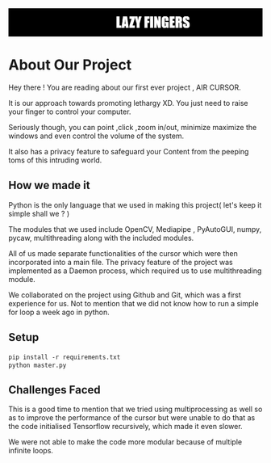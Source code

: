 <img src = "/LAZY_FINGERS.png" alt="aircursor" align="center" width="900" />

# About Our Project

Hey there ! You are reading about our first ever project , AIR CURSOR.

It is our approach towards promoting lethargy XD.
You just need to raise your finger to control your computer.

Seriously though, you can point ,click ,zoom in/out, minimize maximize the windows and even control the volume of the system.

It also has a privacy feature to safeguard your Content from the peeping toms of this intruding world.
## How we made it
Python is the only language that we used in making this project( let's keep it simple shall we ? )

The modules that we used include OpenCV, Mediapipe , PyAutoGUI, numpy, pycaw, multithreading along with the included modules.

All of us made separate functionalities of the cursor which were then incorporated into a main file. The privacy feature of the project was implemented as a Daemon process, which required us to use multithreading module.

We collaborated on the project using Github and Git, which was a first experience for us.
Not to mention that we did not know how to run a simple for loop a week ago in python.

## Setup
```
pip install -r requirements.txt
python master.py
```

## Challenges Faced

This is a good time to mention that we tried using multiprocessing as well so as to improve the performance of the cursor but were unable to do that as the code initialised Tensorflow recursively, which made it even slower.

We were not able to make the code more modular because of multiple infinite loops.
